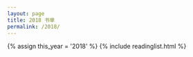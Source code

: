 ```yaml
---
layout: page
title: 2018 书单
permalink: /2018/
---
```

{% assign this_year = '2018' %}
{% include readinglist.html %}
